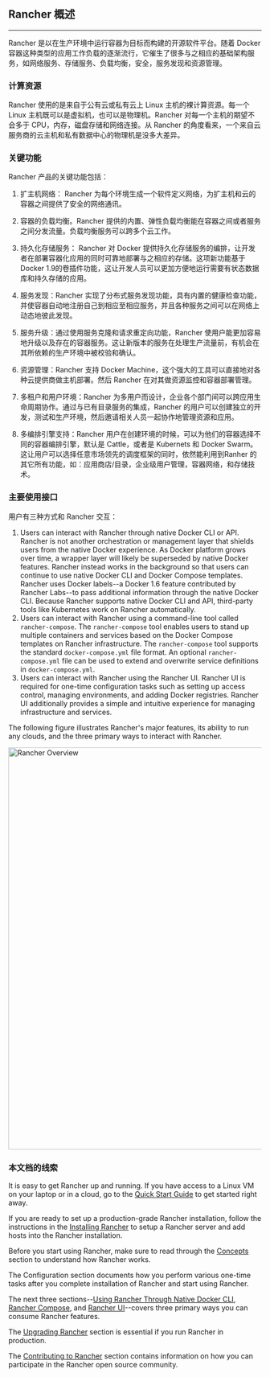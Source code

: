 ## Rancher 概述
---


Rancher 是以在生产环境中运行容器为目标而构建的开源软件平台。随着 Docker 容器这种类型的应用工作负载的逐渐流行，它催生了很多与之相应的基础架构服务，如网络服务、存储服务、负载均衡，安全，服务发现和资源管理。

### 计算资源

Rancher 使用的是来自于公有云或私有云上 Linux 主机的裸计算资源。每一个 Linux 主机既可以是虚拟机，也可以是物理机。Rancher 对每一个主机的期望不会多于 CPU，内存，磁盘存储和网络连接。从 Rancher 的角度看来，一个来自云服务商的云主机和私有数据中心的物理机是没多大差异。

### 关键功能

Rancher 产品的关键功能包括： 

1. 扩主机网络： Rancher 为每个环境生成一个软件定义网络，为扩主机和云的容器之间提供了安全的网络通讯。

2. 容器的负载均衡。Rancher 提供的内置、弹性负载均衡能在容器之间或者服务之间分发流量。负载均衡服务可以跨多个云工作。

3. 持久化存储服务： Rancher 对 Docker 提供持久化存储服务的编排，让开发者在部署容器化应用的同时可靠地部署与之相应的存储。这项新功能基于 Docker 1.9的卷插件功能，这让开发人员可以更加方便地运行需要有状态数据库和持久存储的应用。

4.	服务发现：Rancher 实现了分布式服务发现功能，具有内置的健康检查功能，并使容器自动地注册自己到相应至相应服务，并且各种服务之间可以在网络上动态地彼此发现。

5.	服务升级：通过使用服务克隆和请求重定向功能，Rancher 使用户能更加容易地升级以及存在的容器服务。这让新版本的服务在处理生产流量前，有机会在其所依赖的生产环境中被校验和确认。 

6.	资源管理：Rancher 支持 Docker Machine，这个强大的工具可以直接地对各种云提供商做主机部署。然后 Rancher 在对其做资源监控和容器部署管理。

7. 多租户和用户环境：Rancher 为多用户而设计，企业各个部门间可以跨应用生命周期协作。通过与已有目录服务的集成，Rancher 的用户可以创建独立的开发，测试和生产环境，然后邀请相关人员一起协作地管理资源和应用。

8. 多编排引擎支持：Rancher 用户在创建环境的时候，可以为他们的容器选择不同的容器编排引擎，默认是 Cattle，或者是 Kubernets 和 Docker Swarm。这让用户可以选择任意市场领先的调度框架的同时，依然能利用到Ranher 的其它所有功能，如：应用商店/目录，企业级用户管理，容器网络，和存储技术。

### 主要使用接口

用户有三种方式和 Rancher 交互：

1. Users can interact with Rancher through native Docker CLI or API. Rancher is not another orchestration or management layer that shields users from the native Docker experience. As Docker platform grows over time, a wrapper layer will likely be superseded by native Docker features. Rancher instead works in the background so that users can continue to use native Docker CLI and Docker Compose templates. Rancher uses Docker labels--a Docker 1.6 feature contributed by Rancher Labs--to pass additional information through the native Docker CLI.  Because Rancher supports native Docker CLI and API, third-party tools like Kubernetes work on Rancher automatically.
2. Users can interact with Rancher using a command-line tool called `rancher-compose`. The `rancher-compose` tool enables users to stand up multiple containers and services based on the Docker Compose templates on Rancher infrastructure. The `rancher-compose` tool supports the standard `docker-compose.yml` file format. An optional `rancher-compose.yml` file can be used to extend and overwrite service definitions in `docker-compose.yml`.
3. Users can interact with Rancher using the Rancher UI. Rancher UI is required for one-time configuration tasks such as setting up access control, managing environments, and adding Docker registries. Rancher UI additionally provides a simple and intuitive experience for managing infrastructure and services.

The following figure illustrates Rancher's major features, its ability to run any clouds, and the three primary ways to interact with Rancher.

<img src="{{site.baseurl}}/images/rancher_overview.png" width="800" alt="Rancher Overview">

### 本文档的线索

It is easy to get Rancher up and running. If you have access to a Linux VM on your laptop or in a cloud, go to the [Quick Start Guide]({{site.baseurl}}/rancher/quick-start-guide/) to get started right away.

If you are ready to set up a production-grade Rancher installation, follow the instructions in the [Installing Rancher]({{site.baseurl}}/rancher/installing-rancher/installing-server/) to setup a Rancher server and add hosts into the Rancher installation.

Before you start using Rancher, make sure to read through the [Concepts]({{site.baseurl}}/rancher/concepts/) section to understand how Rancher works.

The Configuration section documents how you perform various one-time tasks after you complete installation of Rancher and start using Rancher.

The next three sections--[Using Rancher Through Native Docker CLI]({{site.baseurl}}/rancher/native-docker/), [Rancher Compose]({{site.baseurl}}/rancher/rancher-compose), and [Rancher UI]({{site.baseurl}}/rancher/rancher-ui/applications/stacks/adding-services/)--covers three primary ways you can consume Rancher features.

The [Upgrading Rancher]({{site.baseurl}}/rancher/upgrading) section is essential if you run Rancher in production.

The [Contributing to Rancher]({{site.baseurl}}/rancher/contributing) section contains information on how you can participate in the Rancher open source community.
